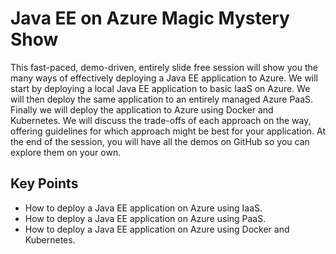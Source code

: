 # Java EE on Azure Magic Mystery Show

This fast-paced, demo-driven, entirely slide free session will show you the many ways of effectively deploying a Java EE application to Azure. We will start by deploying a local Java EE application to basic IaaS on Azure. We will then deploy the same application to an entirely managed Azure PaaS. Finally we will deploy the application to Azure using Docker and Kubernetes. We will discuss the trade-offs of each approach on the way, offering guidelines for which approach might be best for your application. At the end of the session, you will have all the demos on GitHub so you can explore them on your own.

## Key Points
* How to deploy a Java EE application on Azure using IaaS.
* How to deploy a Java EE application on Azure using PaaS.
* How to deploy a Java EE application on Azure using Docker and Kubernetes.

